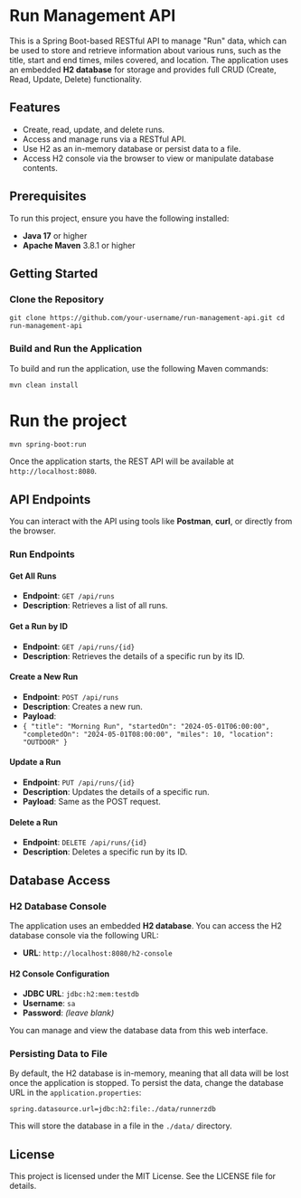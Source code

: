Run Management API
==================

This is a Spring Boot-based RESTful API to manage "Run" data, which can be used to store and retrieve information about various runs, such as the title, start and end times, miles covered, and location. The application uses an embedded **H2 database** for storage and provides full CRUD (Create, Read, Update, Delete) functionality.

Features
--------

-   Create, read, update, and delete runs.
-   Access and manage runs via a RESTful API.
-   Use H2 as an in-memory database or persist data to a file.
-   Access H2 console via the browser to view or manipulate database contents.

Prerequisites
-------------

To run this project, ensure you have the following installed:

-   **Java 17** or higher
-   **Apache Maven** 3.8.1 or higher

Getting Started
---------------

### Clone the Repository
`git clone https://github.com/your-username/run-management-api.git
cd run-management-api`

### Build and Run the Application

To build and run the application, use the following Maven commands:

`mvn clean install`
# Run the project
`mvn spring-boot:run`

Once the application starts, the REST API will be available at `http://localhost:8080`.

API Endpoints
-------------

You can interact with the API using tools like **Postman**, **curl**, or directly from the browser.

### Run Endpoints

#### Get All Runs

-   **Endpoint**: `GET /api/runs`
-   **Description**: Retrieves a list of all runs.

#### Get a Run by ID

-   **Endpoint**: `GET /api/runs/{id}`
-   **Description**: Retrieves the details of a specific run by its ID.

#### Create a New Run

-   **Endpoint**: `POST /api/runs`
-   **Description**: Creates a new run.
-   **Payload**:
- 
    `{
      "title": "Morning Run",
      "startedOn": "2024-05-01T06:00:00",
      "completedOn": "2024-05-01T08:00:00",
      "miles": 10,
      "location": "OUTDOOR"
    }`

#### Update a Run

-   **Endpoint**: `PUT /api/runs/{id}`
-   **Description**: Updates the details of a specific run.
-   **Payload**: Same as the POST request.

#### Delete a Run

-   **Endpoint**: `DELETE /api/runs/{id}`
-   **Description**: Deletes a specific run by its ID.

Database Access
---------------

### H2 Database Console

The application uses an embedded **H2 database**. You can access the H2 database console via the following URL:

-   **URL**: `http://localhost:8080/h2-console`

#### H2 Console Configuration

-   **JDBC URL**: `jdbc:h2:mem:testdb`
-   **Username**: `sa`
-   **Password**: *(leave blank)*

You can manage and view the database data from this web interface.

### Persisting Data to File

By default, the H2 database is in-memory, meaning that all data will be lost once the application is stopped. To persist the data, change the database URL in the `application.properties`:

`spring.datasource.url=jdbc:h2:file:./data/runnerzdb`

This will store the database in a file in the `./data/` directory.

License
-------

This project is licensed under the MIT License. See the LICENSE file for details.
